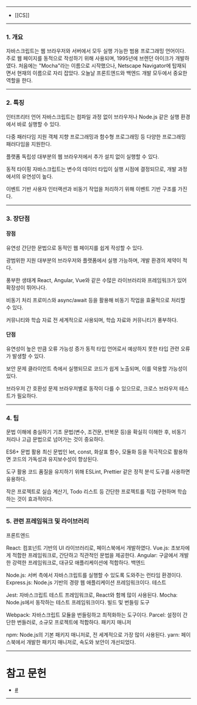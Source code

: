 
---
- [[CS]]
---
### 1. 개요
자바스크립트는 웹 브라우저와 서버에서 모두 실행 가능한 범용 프로그래밍 언어이다. 주로 웹 페이지를 동적으로 작성하기 위해 사용되며, 1995년에 브렌던 아이크가 개발하였다. 처음에는 "Mocha"라는 이름으로 시작했으나, Netscape Navigator에 탑재되면서 현재의 이름으로 자리 잡았다. 오늘날 프론트엔드와 백엔드 개발 모두에서 중요한 역할을 한다.

---

### 2. 특징

인터프리터 언어
자바스크립트는 컴파일 과정 없이 브라우저나 Node.js 같은 실행 환경에서 바로 실행할 수 있다.

다중 패러다임 지원
객체 지향 프로그래밍과 함수형 프로그래밍 등 다양한 프로그래밍 패러다임을 지원한다.

플랫폼 독립성
대부분의 웹 브라우저에서 추가 설치 없이 실행할 수 있다.

동적 타이핑
자바스크립트는 변수의 데이터 타입이 실행 시점에 결정되므로, 개발 과정에서의 유연성이 높다.

이벤트 기반
사용자 인터랙션과 비동기 작업을 처리하기 위해 이벤트 기반 구조를 가진다.

---

### 3. 장단점

#### 장점

유연성
간단한 문법으로 동적인 웹 페이지를 쉽게 작성할 수 있다.

광범위한 지원
대부분의 브라우저와 플랫폼에서 실행 가능하며, 개발 환경의 제약이 적다.

풍부한 생태계
React, Angular, Vue와 같은 수많은 라이브러리와 프레임워크가 있어 확장성이 뛰어나다.

비동기 처리
프로미스와 async/await 등을 활용해 비동기 작업을 효율적으로 처리할 수 있다.

커뮤니티와 학습 자료
전 세계적으로 사용되며, 학습 자료와 커뮤니티가 풍부하다.

#### 단점

유연성이 높은 만큼 오류 가능성 증가
동적 타입 언어로서 예상하지 못한 타입 관련 오류가 발생할 수 있다.

보안 문제
클라이언트 측에서 실행되므로 코드가 쉽게 노출되며, 이를 악용할 가능성이 있다.

브라우저 간 호환성 문제
브라우저별로 동작이 다를 수 있으므로, 크로스 브라우저 테스트가 필요하다.

---

### 4. 팁

문법 이해에 충실하기
기초 문법(변수, 조건문, 반복문 등)을 확실히 이해한 후, 비동기 처리나 고급 문법으로 넘어가는 것이 중요하다.

ES6+ 문법 활용
최신 문법인 let, const, 화살표 함수, 모듈화 등을 적극적으로 활용하면 코드의 가독성과 유지보수성이 향상된다.

도구 활용
코드 품질을 유지하기 위해 ESLint, Prettier 같은 정적 분석 도구를 사용하면 유용하다.

작은 프로젝트로 실습
계산기, Todo 리스트 등 간단한 프로젝트를 직접 구현하며 학습하는 것이 효과적이다.

---

### 5. 관련 프레임워크 및 라이브러리

프론트엔드

React: 컴포넌트 기반의 UI 라이브러리로, 페이스북에서 개발하였다.
Vue.js: 초보자에게 적합한 프레임워크로, 간단하고 직관적인 문법을 제공한다.
Angular: 구글에서 개발한 강력한 프레임워크로, 대규모 애플리케이션에 적합하다.
백엔드

Node.js: 서버 측에서 자바스크립트를 실행할 수 있도록 도와주는 런타임 환경이다.
Express.js: Node.js 기반의 경량 웹 애플리케이션 프레임워크이다.
테스트

Jest: 자바스크립트 테스트 프레임워크로, React와 함께 많이 사용된다.
Mocha: Node.js에서 동작하는 테스트 프레임워크이다.
빌드 및 번들링 도구

Webpack: 자바스크립트 모듈을 번들링하고 최적화하는 도구이다.
Parcel: 설정이 간단한 번들러로, 소규모 프로젝트에 적합하다.
패키지 매니저

npm: Node.js의 기본 패키지 매니저로, 전 세계적으로 가장 많이 사용된다.
yarn: 페이스북에서 개발한 패키지 매니저로, 속도와 보안이 개선되었다.



---
# 참고 문헌

- [#](#)
---